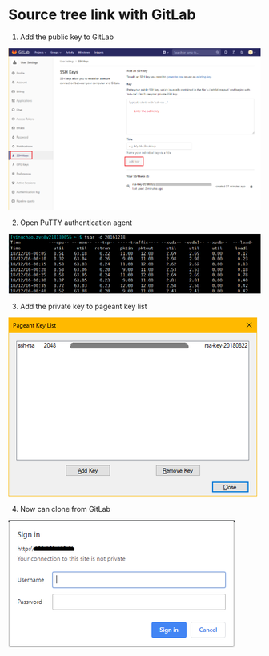 # Source tree link with GitLab

1. Add the public key to GitLab

![](../.gitbook/assets/image%20%283%29.png)

2. Open PuTTY authentication agent

![](../.gitbook/assets/image%20%28104%29.png)

3. Add the private key to pageant key list

![](../.gitbook/assets/image%20%2819%29.png)

4. Now can clone from GitLab

![](../.gitbook/assets/image%20%28108%29.png)

